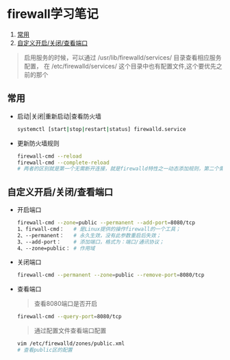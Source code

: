# firewall学习笔记 <!-- omit in toc -->

1. [常用](#常用)
2. [自定义开启/关闭/查看端口](#自定义开启关闭查看端口)

> 启用服务的时候，可以通过 /usr/lib/firewalld/services/ 目录查看相应服务配置， 在 /etc/firewalld/services/ 这个目录中也有配置文件,这个要优先之前的那个

## 常用

* 启动|关闭|重新启动|查看防火墙

    ```sh
    systemctl [start|stop|restart|status] firewalld.service
    ```

* 更新防火墙规则

    ```sh
    firewall-cmd --reload
    firewall-cmd --complete-reload
    # 两者的区别就是第一个无需断开连接，就是firewalld特性之一动态添加规则，第二个需要断开连接，类似重启服务
    ```

## 自定义开启/关闭/查看端口

* 开启端口

    ```sh
    firewall-cmd --zone=public --permanent --add-port=8080/tcp
    1、firwall-cmd：   # 是Linux提供的操作firewall的一个工具；
    2、--permanent：   # 永久生效，没有此参数重启后失效；
    3、--add-port：    # 添加端口，格式为：端口/通讯协议；
    4、--zone=public： # 作用域
    ```

* 关闭端口

    ```sh
    firewall-cmd --permanent --zone=public --remove-port=8080/tcp
    ```

* 查看端口
    > 查看8080端口是否开启
     ```sh
    firewall-cmd --query-port=8080/tcp
    ```
    > 通过配置文件查看端口配置
    ```sh
    vim /etc/firewalld/zones/public.xml
    # 查看public区的配置
    ```